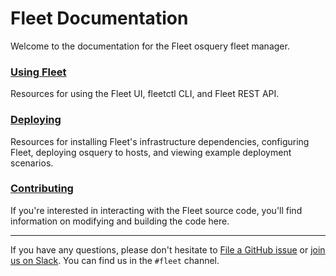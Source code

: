 # Fleet Documentation

Welcome to the documentation for the Fleet osquery fleet manager.

### [Using Fleet](./1-Using-Fleet/README.md)
Resources for using the Fleet UI, fleetctl CLI, and Fleet REST API.

### [Deploying](./2-Deploying/README.md)
Resources for installing Fleet's infrastructure dependencies, configuring Fleet, deploying osquery to hosts, and viewing example deployment scenarios.

### [Contributing](./4-Contributing/README.md)
If you're interested in interacting with the Fleet source code, you'll find information on modifying and building the code here.

---

If you have any questions, please don't hesitate to [File a GitHub issue](https://github.com/fleetdm/fleet/issues) or [join us on Slack](https://osquery.slack.com/join/shared_invite/zt-h29zm0gk-s2DBtGUTW4CFel0f0IjTEw#/). You can find us in the `#fleet` channel.
